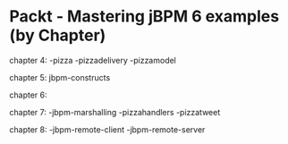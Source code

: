 Packt - Mastering jBPM 6 examples (by Chapter)
=======================


chapter 4:
-pizza
-pizzadelivery
-pizzamodel


chapter 5:
jbpm-constructs


chapter 6:

chapter 7:
-jbpm-marshalling
-pizzahandlers
-pizzatweet

chapter 8:
-jbpm-remote-client
-jbpm-remote-server


